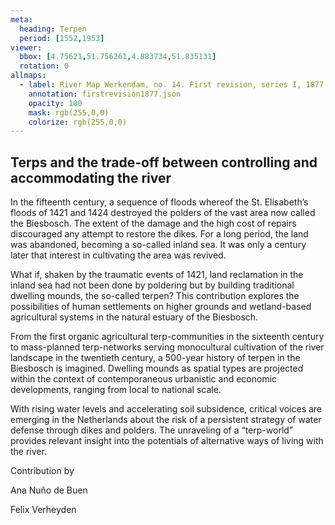 ```yaml
---
meta:
  heading: Terpen
  period: [1552,1953]
viewer:
  bbox: [4.75621,51.756261,4.883734,51.835131]
  rotation: 0
allmaps:
  - label: River Map Werkendam, no. 14. First revision, series I, 1877. 703 x 995 mm, scale 1:10,000. Trésor Collection, TU Delft Library.
    annotation: firstrevision1877.json
    opacity: 100
    mask: rgb(255,0,0)
    colorize: rgb(255,0,0)
---
```


## Terps and the trade-off between controlling and accommodating the river

In the fifteenth century, a sequence of floods whereof the St. Elisabeth’s floods of 1421 and 1424 destroyed the polders of the vast area now called the Biesbosch. The extent of the damage and the high cost of repairs discouraged any attempt to restore the dikes. For a long period, the land was abandoned, becoming a so-called inland sea. It was only a century later that interest in cultivating the area was revived.

What if, shaken by the traumatic events of 1421, land reclamation in the inland sea had not been done by poldering but by building traditional dwelling mounds, the so-called terpen? This contribution explores the possibilities of human settlements on higher grounds and wetland-based agricultural systems in the natural estuary of the Biesbosch.

From the first organic agricultural terp-communities in the sixteenth century to mass-planned terp-networks serving monocultural cultivation of the river landscape in the twentieth century, a 500-year history of terpen in the Biesbosch is imagined. Dwelling mounds as spatial types are projected within the context of contemporaneous urbanistic and economic developments, ranging from local to national scale.

With rising water levels and accelerating soil subsidence, critical voices are emerging in the Netherlands about the risk of a persistent strategy of water defense through dikes and polders. The unraveling of a “terp-world” provides relevant insight into the potentials of alternative ways of living with the river.


Contribution by 

Ana Nuño de Buen

Felix Verheyden
